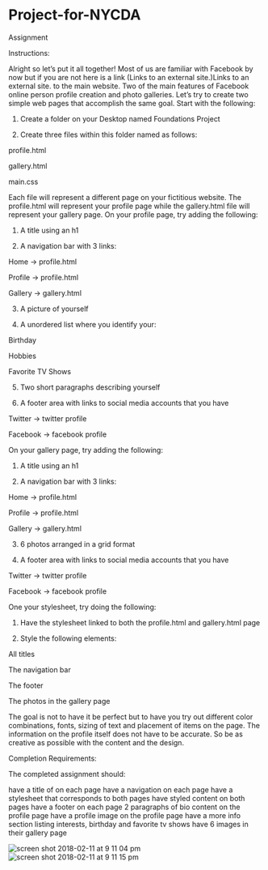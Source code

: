 # Project-for-NYCDA
Assignment


Instructions:

Alright so let’s put it all together! Most of us are familiar with Facebook by now but if you are not here is a link (Links to an external site.)Links to an external site. to the main website. Two of the main features of Facebook online person profile creation and photo galleries. Let’s try to create two simple web pages that accomplish the same goal. Start with the following:

 

1. Create a folder on your Desktop named Foundations Project

2. Create three files within this folder named as follows:

profile.html

gallery.html

main.css

 

Each file will represent a different page on your fictitious website. The profile.html will represent your profile page while the gallery.html file will represent your gallery page. On your profile page, try adding the following:

1. A title using an h1

2. A navigation bar with 3 links:

Home -> profile.html

Profile -> profile.html

Gallery -> gallery.html

3. A picture of yourself

4. A unordered list where you identify your:

Birthday

Hobbies

Favorite TV Shows

5. Two short paragraphs describing yourself

6. A footer area with links to social media accounts that you have

Twitter -> twitter profile

Facebook -> facebook profile

 

On your gallery page, try adding the following:

1. A title using an h1

2. A navigation bar with 3 links:

Home -> profile.html

Profile -> profile.html

Gallery -> gallery.html

3. 6 photos arranged in a grid format

4. A footer area with links to social media accounts that you have

Twitter -> twitter profile

Facebook -> facebook profile

One your stylesheet, try doing the following:

1. Have the stylesheet linked to both the profile.html and gallery.html page

2. Style the following elements:

All titles

The navigation bar

The footer

The photos in the gallery page

 

The goal is not to have it be perfect but to have you try out different color combinations, fonts, sizing of text and placement of items on the page. The information on the profile itself does not have to be accurate. So be as creative as possible with the content and the design.

Completion Requirements:

The completed assignment should:

have a title of on each page
have a navigation on each page
have a stylesheet that corresponds to both pages
have styled content on both pages
have a footer on each page
2 paragraphs of bio content on the profile page
have a profile image on the profile page
have a more info section listing interests, birthday and favorite tv shows
have 6 images in their gallery page


![screen shot 2018-02-11 at 9 11 04 pm](https://user-images.githubusercontent.com/19642027/36081696-597b4194-0f70-11e8-8b44-4d76624a5760.png)
![screen shot 2018-02-11 at 9 11 15 pm](https://user-images.githubusercontent.com/19642027/36081697-5b54b6f8-0f70-11e8-9bba-6be51e7d5ff4.png)
